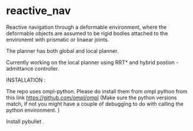 # reactive_nav

Reactive navigation through a deformable environment, where the deformable objects are assumed to be rigid bodies attached to the environemt with prismatic or linaear joints. 

The planner has both global and local planner. 

Currently working on the local planner using RRT* and hybrid postion - admittance controller.

INSTALLATION :


The repo uses ompl-python. Please do install them from ompl python from this link https://github.com/ompl/ompl
(Make sure the python versions match, if not you might have a couple of debugging to do with calling the python environment. )

Install pybullet . 



